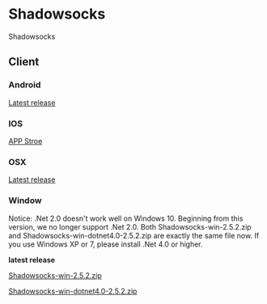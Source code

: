 # Shadowsocks
Shadowsocks


## Client

### Android

[Latest release](https://github.com/tovi9/Shadowsocks/blob/master/Client/Android/shadowsocks-nightly-2.7.7.apk)


### IOS

[APP Stroe](https://itunes.apple.com/us/app/shadowsocks/id665729974?ls=1&mt=8)


### OSX

[Latest release]()


### Window

Notice: .Net 2.0 doesn't work well on Windows 10. Beginning from this version, we no longer support .Net 2.0. Both Shadowsocks-win-2.5.2.zip and Shadowsocks-win-dotnet4.0-2.5.2.zip are exactly the same file now. If you use Windows XP or 7, please install .Net 4.0 or higher.

**latest release**

[Shadowsocks-win-2.5.2.zip]()

[Shadowsocks-win-dotnet4.0-2.5.2.zip]()


